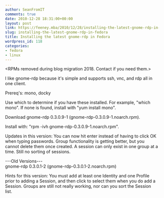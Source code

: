 ```yaml
---
author: SeanFromIT
comments: true
date: 2010-12-28 18:31:00+00:00
layout: post
link: https://feeney.mba/2010/12/28/installing-the-latest-gnome-rdp-in-fedora/
slug: installing-the-latest-gnome-rdp-in-fedora
title: Installing the latest gnome-rdp in Fedora
wordpress_id: 118
categories:
- fedora
- linux
---
```

&lt;RPMs removed during blog migration 2018. Contact if you need them.&gt;

I like gnome-rdp because it's simple and supports ssh, vnc, and rdp all in one client.  

Prereq's: mono, docky  

Use which to determine if you have these installed. For example, "which mono". If none is found, install with "yum install mono".  

Download gnome-rdp 0.3.0.9-1 (gnome-rdp-0.3.0.9-1.noarch.rpm).  

Install with: "rpm -ivh gnome-rdp-0.3.0.9-1.noarch.rpm".  

Updates in this version: You can now hit enter instead of having to click OK when typing passwords. Group functionality is getting better, but you cannot delete them once created. A session can only exist in one group at a time. Still no sorting of sessions.  

---Old Versions---  
gnome-rdp 0.3.0.1-2 (gnome-rdp-0.3.0.1-2.noarch.rpm)  

Hints for this version: You must add at least one Identity and one Profile prior to adding a Session, and then click to select them when you do add a Session. Groups are still not really working, nor can you sort the Session list.
